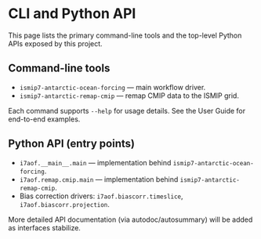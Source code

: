 # CLI and Python API

This page lists the primary command-line tools and the top-level Python APIs exposed by this project.

## Command-line tools

- `ismip7-antarctic-ocean-forcing` — main workflow driver.
- `ismip7-antarctic-remap-cmip` — remap CMIP data to the ISMIP grid.

Each command supports `--help` for usage details. See the User Guide for end-to-end examples.

## Python API (entry points)

- `i7aof.__main__.main` — implementation behind `ismip7-antarctic-ocean-forcing`.
- `i7aof.remap.cmip.main` — implementation behind `ismip7-antarctic-remap-cmip`.
- Bias correction drivers: `i7aof.biascorr.timeslice`, `i7aof.biascorr.projection`.

More detailed API documentation (via autodoc/autosummary) will be added as interfaces stabilize.
